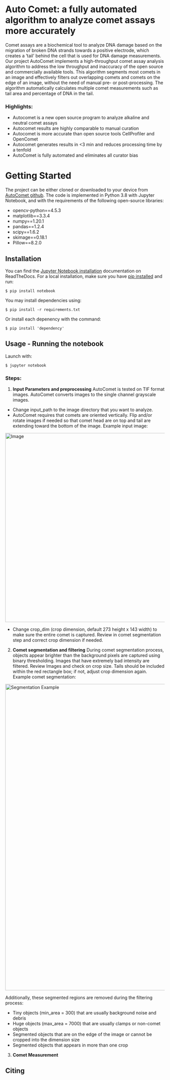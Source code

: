 # Auto Comet: a fully automated algorithm to analyze comet assays more accurately

Comet assays are a biochemical tool to analyze DNA damage based on the migration of broken DNA strands towards a positive electrode, which creates a ‘tail’ behind the cell that is used for DNA damage measurements. Our project AutoComet implements a high-throughput comet assay analysis algorithm to address the low throughput and inaccuracy of the open source and commercially available tools. This algorithm segments most comets in an image and effectively filters out overlapping comets and comets on the edge of an image, without the need of manual pre- or post-processing. The algorithm automatically calculates multiple comet measurements such as tail area and percentage of DNA in the tail.

### Highlights:

- Autocomet is a new open source program to analyze alkaline and neutral comet assays
- Autocomet results are highly comparable to manual curation
- Autocomet is more accurate than open source tools CellProfiler and OpenComet
- Autocomet generates results in <3 min and reduces processing time by a tenfold
- AutoComet is fully automated and eliminates all curator bias


# Getting Started 

The project can be either cloned or downloaded to your device from [AutoComet github](https://github.com/finkbeiner-lab/AutoComet). The code is implemented in Python 3.8 with Jupyter Notebook, and with the requirements of the following open-source libraries:

- opencv-python==4.5.3
- matplotlib==3.3.4
- numpy==1.20.1
- pandas==1.2.4
- scipy==1.6.2
- skimage==0.18.1
- Pillow==8.2.0

## Installation
You can find the [Jupyter Notebook installation](https://jupyter.readthedocs.io/en/latest/install.html) documentation on ReadTheDocs. For a local installation, make sure you have
[pip installed](https://pip.readthedocs.io/en/stable/installing/) and run:

    $ pip install notebook

You may install dependencies using:

    $ pip install -r requirements.txt

Or install each depenency with the command:

    $ pip install 'dependency'
    
## Usage - Running the notebook

Launch with:

    $ jupyter notebook
    
### Steps:

1. **Input Parameters and preprocessing**
AutoComet is tested on TIF format images. AutoComet converts images to the single channel grayscale images. 
- Change input_path to the image directory that you want to analyze.
- AutoComet requires that comets are oriented vertically. Flip and/or rotate images if needed so that comet head are on top and tail are extending toward the bottom of the image. Example input image:
<img width="597" alt="Image" src="https://user-images.githubusercontent.com/88739975/140874798-9ccb1221-90e5-47c9-bf62-56f9d99d3252.png">

- Change crop_dim (crop dimension, default 273 height x 143 width) to make sure the entire comet is captured. Review in comet segmentation step and correct crop dimension if needed. 

2. **Comet segmentation and filtering**
During comet segmentation process, objects appear brighter than the background pixels are captured using binary thresholding. Images that have extremely bad intensity are filtered.  Review Images and check on crop size. Tails should be included within the red rectangle box; if not, adjust crop dimension again. Example comet segmentation:

<img width="967" alt="Segmentation Example" src="https://user-images.githubusercontent.com/88739975/140865552-3a08bec8-148f-4522-8e96-078e03be09e0.png">

Additionally, these segmented regions are removed during the filtering process:
- Tiny objects (min_area = 300) that are usually background noise and debris
- Huge objects (max_area = 7000) that are usually clamps or non-comet objects
- Segmented objects that are on the edge of the image or cannot be cropped into the dimension size
- Segmented objects that appears in more than one crop

3. **Comet Measurement**

 

## Citing
